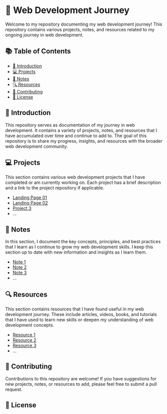 # 🚀 Web Development Journey

Welcome to my repository documenting my web development journey! This repository contains various projects, notes, and resources related to my ongoing journey in web development.

## 📚 Table of Contents

- [👋 Introduction](#-introduction)
- [💻 Projects](#-projects)
- [📝 Notes](#-notes)
- [🔍 Resources](#-resources)
- [🤝 Contributing](#-contributing)
- [📄 License](#-license)

## 👋 Introduction

This repository serves as documentation of my journey in web development. It contains a variety of projects, notes, and resources that I have accumulated over time and continue to add to. The goal of this repository is to share my progress, insights, and resources with the broader web development community.

## 💻 Projects

This section contains various web development projects that I have completed or am currently working on. Each project has a brief description and a link to the project repository if applicable.

- [Landing Page 01](https://boostbridge.netlify.app/)
- [Landing Page 02](https://friendly-kelpie-cb5df5.netlify.app/)
- [Project 3](#)
- ...

## 📝 Notes

In this section, I document the key concepts, principles, and best practices that I learn as I continue to grow my web development skills. I keep this section up to date with new information and insights as I learn them.

- [Note 1](#)
- [Note 2](#)
- [Note 3](#)
- ...

## 🔍 Resources

This section contains resources that I have found useful in my web development journey. These include articles, videos, books, and tutorials that I have used to learn new skills or deepen my understanding of web development concepts.

- [Resource 1](#)
- [Resource 2](#)
- [Resource 3](#)
- ...

## 🤝 Contributing

Contributions to this repository are welcome! If you have suggestions for new projects, notes, or resources to add, please feel free to submit a pull request.

## 📄 License

